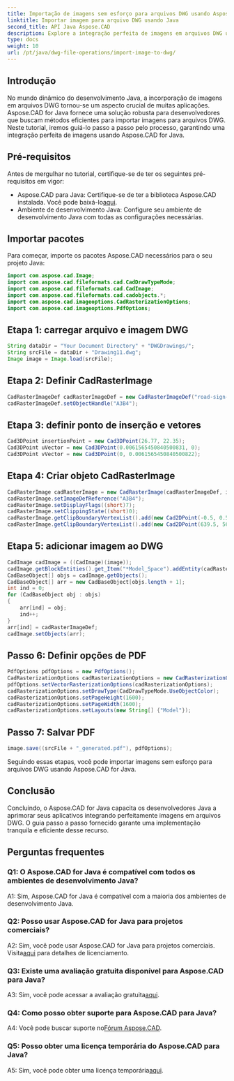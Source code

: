 ```yaml
---
title: Importação de imagens sem esforço para arquivos DWG usando Aspose.CAD Java
linktitle: Importar imagem para arquivo DWG usando Java
second_title: API Java Aspose.CAD
description: Explore a integração perfeita de imagens em arquivos DWG usando Aspose.CAD para Java. Siga nosso guia passo a passo para um desenvolvimento eficiente.
type: docs
weight: 10
url: /pt/java/dwg-file-operations/import-image-to-dwg/
---
```

## Introdução

No mundo dinâmico do desenvolvimento Java, a incorporação de imagens em arquivos DWG tornou-se um aspecto crucial de muitas aplicações. Aspose.CAD for Java fornece uma solução robusta para desenvolvedores que buscam métodos eficientes para importar imagens para arquivos DWG. Neste tutorial, iremos guiá-lo passo a passo pelo processo, garantindo uma integração perfeita de imagens usando Aspose.CAD for Java.

## Pré-requisitos

Antes de mergulhar no tutorial, certifique-se de ter os seguintes pré-requisitos em vigor:
- Aspose.CAD para Java: Certifique-se de ter a biblioteca Aspose.CAD instalada. Você pode baixá-lo[aqui](https://releases.aspose.com/cad/java/).
- Ambiente de desenvolvimento Java: Configure seu ambiente de desenvolvimento Java com todas as configurações necessárias.

## Importar pacotes

Para começar, importe os pacotes Aspose.CAD necessários para o seu projeto Java:

```java
import com.aspose.cad.Image;
import com.aspose.cad.fileformats.cad.CadDrawTypeMode;
import com.aspose.cad.fileformats.cad.CadImage;
import com.aspose.cad.fileformats.cad.cadobjects.*;
import com.aspose.cad.imageoptions.CadRasterizationOptions;
import com.aspose.cad.imageoptions.PdfOptions;
```

## Etapa 1: carregar arquivo e imagem DWG

```java
String dataDir = "Your Document Directory" + "DWGDrawings/";
String srcFile = dataDir + "Drawing11.dwg";
Image image = Image.load(srcFile);
```

## Etapa 2: Definir CadRasterImage

```java
CadRasterImageDef cadRasterImageDef = new CadRasterImageDef("road-sign-custom.png", 640, 562);
cadRasterImageDef.setObjectHandle("A3B4");
```

## Etapa 3: definir ponto de inserção e vetores

```java
Cad3DPoint insertionPoint = new Cad3DPoint(26.77, 22.35);
Cad3DPoint uVector = new Cad3DPoint(0.0061565450840500831, 0);
Cad3DPoint vVector = new Cad3DPoint(0, 0.0061565450840500822);
```

## Etapa 4: Criar objeto CadRasterImage

```java
CadRasterImage cadRasterImage = new CadRasterImage(cadRasterImageDef, insertionPoint, uVector, vVector);
cadRasterImage.setImageDefReference("A3B4");
cadRasterImage.setDisplayFlags((short)7);
cadRasterImage.setClippingState((short)0);
cadRasterImage.getClipBoundaryVertexList().add(new Cad2DPoint(-0.5, 0.5));
cadRasterImage.getClipBoundaryVertexList().add(new Cad2DPoint(639.5, 561.5));
```

## Etapa 5: adicionar imagem ao DWG

```java
CadImage cadImage = ((CadImage)(image));
cadImage.getBlockEntities().get_Item("*Model_Space").addEntity(cadRasterImage);
CadBaseObject[] objs = cadImage.getObjects();
CadBaseObject[] arr = new CadBaseObject[objs.length + 1];
int ind = 0;
for (CadBaseObject obj : objs)
{
    arr[ind] = obj;
    ind++;
}
arr[ind] = cadRasterImageDef;
cadImage.setObjects(arr);
```

## Passo 6: Definir opções de PDF

```java
PdfOptions pdfOptions = new PdfOptions();
CadRasterizationOptions cadRasterizationOptions = new CadRasterizationOptions();
pdfOptions.setVectorRasterizationOptions(cadRasterizationOptions);
cadRasterizationOptions.setDrawType(CadDrawTypeMode.UseObjectColor);
cadRasterizationOptions.setPageHeight(1600);
cadRasterizationOptions.setPageWidth(1600);
cadRasterizationOptions.setLayouts(new String[] {"Model"});
```

## Passo 7: Salvar PDF

```java
image.save((srcFile + "_generated.pdf"), pdfOptions);
```

Seguindo essas etapas, você pode importar imagens sem esforço para arquivos DWG usando Aspose.CAD for Java.

## Conclusão

Concluindo, o Aspose.CAD for Java capacita os desenvolvedores Java a aprimorar seus aplicativos integrando perfeitamente imagens em arquivos DWG. O guia passo a passo fornecido garante uma implementação tranquila e eficiente desse recurso.

## Perguntas frequentes

### Q1: O Aspose.CAD for Java é compatível com todos os ambientes de desenvolvimento Java?

A1: Sim, Aspose.CAD for Java é compatível com a maioria dos ambientes de desenvolvimento Java.

### Q2: Posso usar Aspose.CAD for Java para projetos comerciais?

 A2: Sim, você pode usar Aspose.CAD for Java para projetos comerciais. Visita[aqui](https://purchase.aspose.com/buy) para detalhes de licenciamento.

### Q3: Existe uma avaliação gratuita disponível para Aspose.CAD para Java?

 A3: Sim, você pode acessar a avaliação gratuita[aqui](https://releases.aspose.com/).

### Q4: Como posso obter suporte para Aspose.CAD para Java?

 A4: Você pode buscar suporte no[Fórum Aspose.CAD](https://forum.aspose.com/c/cad/19).

### Q5: Posso obter uma licença temporária do Aspose.CAD para Java?

 A5: Sim, você pode obter uma licença temporária[aqui](https://purchase.aspose.com/temporary-license/).